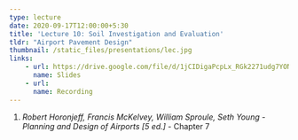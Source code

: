 ```yaml
---
type: lecture
date: 2020-09-17T12:00:00+5:30
title: 'Lecture 10: Soil Investigation and Evaluation'
tldr: "Airport Pavement Design"
thumbnail: /static_files/presentations/lec.jpg
links: 
    - url: https://drive.google.com/file/d/1jCIDigaPcpLx_RGk2271udg7YONNxO9Q/view?usp=sharing
      name: Slides
    - url: 
      name: Recording
---
```

1. *Robert Horonjeff, Francis McKelvey, William Sproule, Seth Young - Planning and Design of Airports [5 ed.]* - Chapter 7